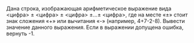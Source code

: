 Дана строка, изображающая арифметическое выражение вида <цифра> ± <цифра> ± <цифра> ±…± <цифра>, где на месте «±» стоит знак сложения «+» или вычитания «-» (например, 4+7-2-8). Вывести значение данного выражения. Если в выражении допущена ошибка, вернуть -1.


